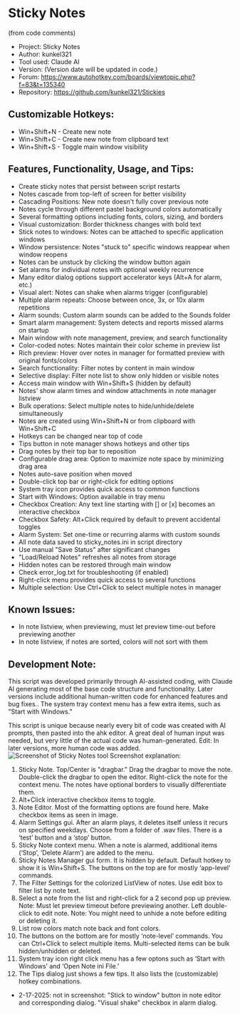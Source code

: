 # Sticky Notes
(from code comments)
* Project:    Sticky Notes
* Author:     kunkel321
* Tool used:  Claude AI
* Version:    (Version date will be updated in code.)
* Forum:      https://www.autohotkey.com/boards/viewtopic.php?f=83&t=135340
* Repository: https://github.com/kunkel321/Stickies     

Customizable Hotkeys:
--------------------
* Win+Shift+N - Create new note
* Win+Shift+C - Create new note from clipboard text
* Win+Shift+S - Toggle main window visibility

Features, Functionality, Usage, and Tips:
-----------------------------------------
- Create sticky notes that persist between script restarts
- Notes cascade from top-left of screen for better visibility
- Cascading Positions: New note doesn't fully cover previous note
- Notes cycle through different pastel background colors automatically
- Several formatting options including fonts, colors, sizing, and borders
- Visual customization: Border thickness changes with bold text
- Stick notes to windows: Notes can be attached to specific application windows
- Window persistence: Notes "stuck to" specific windows reappear when window reopens
- Notes can be unstuck by clicking the window button again
- Set alarms for individual notes with optional weekly recurrence
- Many editor dialog options support accelerator keys (Alt+A for alarm, etc.)
- Visual alert: Notes can shake when alarms trigger (configurable)
- Multiple alarm repeats: Choose between once, 3x, or 10x alarm repetitions
- Alarm sounds: Custom alarm sounds can be added to the Sounds folder
- Smart alarm management: System detects and reports missed alarms on startup
- Main window with note management, preview, and search functionality
- Color-coded notes: Notes maintain their color scheme in preview list
- Rich preview: Hover over notes in manager for formatted preview with original fonts/colors
- Search functionality: Filter notes by content in main window
- Selective display: Filter note list to show only hidden or visible notes
- Access main window with Win+Shift+S (hidden by default)
- Notes' show alarm times and window attachments in note manager listview
- Bulk operations: Select multiple notes to hide/unhide/delete simultaneously
- Notes are created using Win+Shift+N or from clipboard with Win+Shift+C
- Hotkeys can be changed near top of code
- Tips button in note manager shows hotkeys and other tips
- Drag notes by their top bar to reposition
- Configurable drag area: Option to maximize note space by minimizing drag area
- Notes auto-save position when moved
- Double-click top bar or right-click for editing options
- System tray icon provides quick access to common functions
- Start with Windows: Option available in tray menu
- Checkbox Creation: Any text line starting with [] or [x] becomes an interactive checkbox
- Checkbox Safety: Alt+Click required by default to prevent accidental toggles
- Alarm System: Set one-time or recurring alarms with custom sounds
- All note data saved to sticky_notes.ini in script directory
- Use manual "Save Status" after significant changes
- "Load/Reload Notes" refreshes all notes from storage
- Hidden notes can be restored through main window
- Check error_log.txt for troubleshooting (if enabled)
- Right-click menu provides quick access to several functions
- Multiple selection: Use Ctrl+Click to select multiple notes in manager

Known Issues:
-------------
- In note listview, when previewing, must let preview time-out before previewing another
- In note listview, if notes are sorted, colors will not sort with them

Development Note:
----------------
This script was developed primarily through AI-assisted coding, with Claude AI generating most of the base code structure and functionality. Later versions 
include additional human-written code for enhanced features and bug fixes.. The system tray context menu has a few extra items, such as "Start with Windows."

This script is unique because nearly every bit of code was created with AI prompts, then pasted into the ahk editor.  A great deal of human input was needed, but very little of the actual code was human-generated.  Edit: In later versions, more human code was added.
![Screenshot of Sticky Notes tool](https://i.imgur.com/GKEZ5er.png)
Screenshot explanation:
1.	Sticky Note. Top/Center is "dragbar." Drag the dragbar to move the note. Double-click the dragbar to open the editor. Right-click the note for the context menu.  The notes have optional borders to visually differentiate them.  
2.	Alt+Click interactive checkbox items to toggle.
3.	Note Editor. Most of the formatting options are found here. Make checkbox items as seen in image.
4.	Alarm Settings gui.  After an alarm plays, it deletes itself unless it recurs on specified weekdays.   Choose from a folder of .wav files.  There is a ‘test’ button and a ‘stop’ button.  
5.	Sticky Note context menu.  When a note is alarmed, additional items (‘Stop’, ‘Delete Alarm’) are added to the menu.
6.	Sticky Notes Manager gui form. It is hidden by default. Default hotkey to show it is Win+Shift+S.  The buttons on the top are for mostly ‘app-level’ commands.
7.	The Filter Settings for the colorized ListView of notes.  Use edit box to filter list by note text.
8.	Select a note from the list and right-click for a 2 second pop up preview.  Note: Must let preview timeout before previewing another.  Left double-click to edit note.  Note: You might need to unhide a note before editing or deleting it.
9.	List row colors match note back and font colors. 
10.	The buttons on the bottom are for mostly ‘note-level’ commands.  You can Ctrl+Click to select multiple items.  Multi-selected items can be bulk hidden/unhidden or deleted. 
11.	System tray icon right click menu has a few optons such as ‘Start with Windows’ and ‘Open Note ini File.’
12.	The Tips dialog just shows a few tips.  It also lists the (customizable) hotkey combinations.

- 2-17-2025: not in screenshot:  "Stick to window" button in note editor and corresponding dialog.  "Visual shake" checkbox in alarm dialog.
